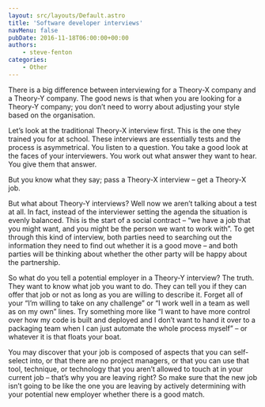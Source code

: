 ```yaml
---
layout: src/layouts/Default.astro
title: 'Software developer interviews'
navMenu: false
pubDate: 2016-11-18T06:00:00+00:00
authors:
    - steve-fenton
categories:
    - Other
---
```


There is a big difference between interviewing for a Theory-X company and a Theory-Y company. The good news is that when you are looking for a Theory-Y company; you don’t need to worry about adjusting your style based on the organisation.

Let’s look at the traditional Theory-X interview first. This is the one they trained you for at school. These interviews are essentially tests and the process is asymmetrical. You listen to a question. You take a good look at the faces of your interviewers. You work out what answer they want to hear. You give them that answer.

But you know what they say; pass a Theory-X interview – get a Theory-X job.

But what about Theory-Y interviews? Well now we aren’t talking about a test at all. In fact, instead of the interviewer setting the agenda the situation is evenly balanced. This is the start of a social contract – “we have a job that you might want, and you might be the person we want to work with”. To get through this kind of interview, both parties need to searching out the information they need to find out whether it is a good move – and both parties will be thinking about whether the other party will be happy about the partnership.

So what do you tell a potential employer in a Theory-Y interview? The truth. They want to know what job you want to do. They can tell you if they can offer that job or not as long as you are willing to describe it. Forget all of your “I’m willing to take on any challenge” or “I work well in a team as well as on my own” lines. Try something more like “I want to have more control over how my code is built and deployed and I don’t want to hand it over to a packaging team when I can just automate the whole process myself” – or whatever it is that floats your boat.

You may discover that your job is composed of aspects that you can self-select into, or that there are no project managers, or that you can use that tool, technique, or technology that you aren’t allowed to touch at in your current job – that’s why you are leaving right? So make sure that the new job isn’t going to be like the one you are leaving by actively determining with your potential new employer whether there is a good match.